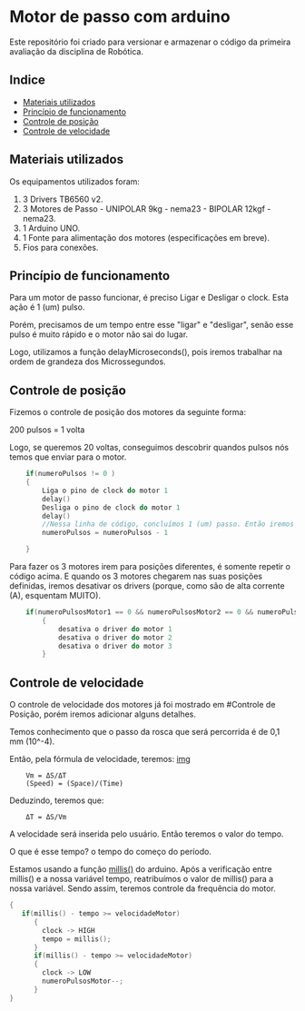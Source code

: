 # Motor de passo com arduino

Este repositório foi criado para versionar e armazenar o código da primeira avaliação da disciplina de Robótica.

## Indice

- [Materiais utilizados](#materiais-utilizados)
- [Princípio de funcionamento](#princípio-de-funcionamento)
- [Controle de posição](#controle-de-posição)
- [Controle de velocidade](#controle-de-velocidade)

## Materiais utilizados

Os equipamentos utilizados foram:

1. 3 Drivers TB6560 v2.
2. 3 Motores de Passo - UNIPOLAR 9kg - nema23 - BIPOLAR 12kgf - nema23.
3. 1 Arduino UNO.
4. 1 Fonte para alimentação dos motores (especificações em breve).
5. Fios para conexões.
## Princípio de funcionamento

Para um motor de passo funcionar, é preciso Ligar e Desligar o clock. Esta ação é 1 (um) pulso.

Porém, precisamos de um tempo entre esse "ligar" e "desligar", senão esse pulso é muito rápido e o motor não sai do lugar.

Logo, utilizamos a função delayMicroseconds(), pois iremos trabalhar na ordem de grandeza dos Microssegundos.


## Controle de posição

Fizemos o controle de posição dos motores da seguinte forma:

200 pulsos = 1 volta

Logo, se queremos 20 voltas, conseguimos descobrir quandos pulsos nós temos que enviar para o motor.
```c++
    if(numeroPulsos != 0 )
    {
        Liga o pino de clock do motor 1
        delay()
        Desliga o pino de clock do motor 1
        delay()
        //Nessa linha de código, concluímos 1 (um) passo. Então iremos decrementar a variável.
        numeroPulsos = numeroPulsos - 1

    }
```
Para fazer os 3 motores irem para posições diferentes, é somente repetir o código acima. E quando os 3 motores chegarem nas suas posições definidas, iremos desativar os drivers (porque, como são de alta corrente (A), esquentam MUITO).

```c++
    if(numeroPulsosMotor1 == 0 && numeroPulsosMotor2 == 0 && numeroPulsosMotor3 == 0)
        {
            desativa o driver do motor 1
            desativa o driver do motor 2
            desativa o driver do motor 3
        }
```

## Controle de velocidade

O controle de velocidade dos motores já foi mostrado em #Controle de Posição, porém iremos adicionar alguns detalhes.

Temos conhecimento que o passo da rosca que será percorrida é de 0,1 mm (10^-4).

Então, pela fórmula de velocidade, teremos:
[img](http://www.sciweavers.org/tex2img.php?eq=Vm%20%3D%20%20%5CDelta%20S%20%20%5Cdiv%20%5CDelta%20T&bc=White&fc=Black&im=jpg&fs=12&ff=arev&edit=0)
```
    Vm = ΔS/ΔT
    (Speed) = (Space)/(Time)
```
Deduzindo, teremos que:
```
    ΔT = ΔS/Vm
```
A velocidade será inserida pelo usuário. Então teremos o valor do tempo.

O que é esse tempo? o tempo do começo do período.

Estamos usando a função [millis()](https://www.arduino.cc/reference/pt/language/functions/time/millis/) do arduino.
Após a verificação entre millis() e a nossa variável tempo, reatribuímos o valor de millis() para a nossa variável.
Sendo assim, teremos controle da frequência do motor.

```c++
{
   if(millis() - tempo >= velocidadeMotor)
      {
        clock -> HIGH
        tempo = millis();
      }
      if(millis() - tempo >= velocidadeMotor)
      {
        clock -> LOW
        numeroPulsosMotor--;
      }
}
```
